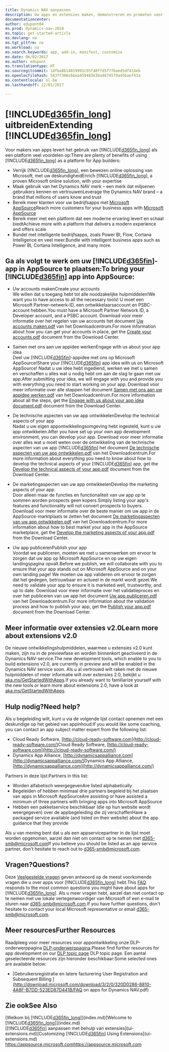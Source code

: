 ```yaml
---
title: Dynamics NAV aanpassen
description: Uw apps en extensies maken, demonstreren en promoten voor Dynamics NAV.
documentationcenter: 
author: edupont04
ms.prod: dynamics-nav-2018
ms.topic: get-started-article
ms.devlang: na
ms.tgt_pltfrm: na
ms.workload: na
ms.search.keywords: app, add-in, manifest, customize
ms.date: 06/02/2017
ms.author: edupont
ms.translationtype: HT
ms.sourcegitcommit: 1dfba8b14019991c95f40ffd5f7fbaed5df414eb
ms.openlocfilehash: 543ff306cbbea459483e3ba46745f9a45baef43a
ms.contentlocale: nl-be
ms.lasthandoff: 12/01/2017

---
```

# <a name="extending-included365finlongincludesd365finlongmdmd"></a><span data-ttu-id="0c8b9-103">[!INCLUDE[d365fin_long](includes/d365fin_long_md.md)] uitbreiden</span><span class="sxs-lookup"><span data-stu-id="0c8b9-103">Extending [!INCLUDE[d365fin_long](includes/d365fin_long_md.md)]</span></span>
<span data-ttu-id="0c8b9-104">Voor makers van apps levert het gebruik van [!INCLUDE[d365fin_long](includes/d365fin_long_md.md)] als een platform veel voordelen op:</span><span class="sxs-lookup"><span data-stu-id="0c8b9-104">There are plenty of benefits of using [!INCLUDE[d365fin_long](includes/d365fin_long_md.md)] as a platform for App builders:</span></span>

* <span data-ttu-id="0c8b9-105">Verrijk [!INCLUDE[d365fin_long](includes/d365fin_long_md.md)], een bewezen online oplossing van Microsoft, met uw deskundigheid</span><span class="sxs-lookup"><span data-stu-id="0c8b9-105">Enrich [!INCLUDE[d365fin_long](includes/d365fin_long_md.md)], a proven Microsoft online solution, with your expertise</span></span>  
* <span data-ttu-id="0c8b9-106">Maak gebruik van het Dynamics NAV merk – een merk dat miljoenen gebruikers kennen en vertrouwen</span><span class="sxs-lookup"><span data-stu-id="0c8b9-106">Leverage the Dynamics NAV brand – a brand that millions of users know and trust</span></span>  
* <span data-ttu-id="0c8b9-107">Bereik meer klanten voor uw bedrijfsapps met [Microsoft AppSource](https://appsource.microsoft.com/)</span><span class="sxs-lookup"><span data-stu-id="0c8b9-107">Reach more customers for your business apps with [Microsoft AppSource](https://appsource.microsoft.com/)</span></span>  
* <span data-ttu-id="0c8b9-108">Bereik meer met een platform dat een moderne ervaring levert en schaal biedt</span><span class="sxs-lookup"><span data-stu-id="0c8b9-108">Achieve more with a platform that delivers a modern experience and offers scale</span></span>  
* <span data-ttu-id="0c8b9-109">Bundel met intelligente bedrijfsapps, zoals Power BI, Flow, Cortana Intelligence en veel meer.</span><span class="sxs-lookup"><span data-stu-id="0c8b9-109">Bundle with intelligent business apps such as Power BI, Cortana Intelligence, and many more.</span></span>  

## <a name="to-bring-your-included365finincludesd365finmdmd-app-into-appsource"></a><span data-ttu-id="0c8b9-110">Ga als volgt te werk om uw [!INCLUDE[d365fin](includes/d365fin_md.md)]-app in AppSource te plaatsen:</span><span class="sxs-lookup"><span data-stu-id="0c8b9-110">To bring your [!INCLUDE[d365fin](includes/d365fin_md.md)] app into AppSource:</span></span>
+ <span data-ttu-id="0c8b9-111">Uw accounts maken</span><span class="sxs-lookup"><span data-stu-id="0c8b9-111">Create your accounts</span></span>  
<span data-ttu-id="0c8b9-112">We willen dat u toegang hebt tot alle noodzakelijke hulpmiddelen!</span><span class="sxs-lookup"><span data-stu-id="0c8b9-112">We want you to have access to all the necessary tools!</span></span> <span data-ttu-id="0c8b9-113">U moet een Microsoft Partner-netwerk-ID, een ontwikkelaarsaccount en PSBC-account hebben.</span><span class="sxs-lookup"><span data-stu-id="0c8b9-113">You must have a Microsoft Partner Network ID, a Developer account, and a PSBC account.</span></span>
<span data-ttu-id="0c8b9-114">Download voor meer informatie over het regelen van uw accounts het document [Uw accounts maken.pdf](https://go.microsoft.com/fwlink/?linkid=841514) van het Downloadcentrum.</span><span class="sxs-lookup"><span data-stu-id="0c8b9-114">For more information about how you can get your accounts in place, get the [Create your accounts.pdf](https://go.microsoft.com/fwlink/?linkid=841514) document from the Download Center.</span></span>

+ <span data-ttu-id="0c8b9-115">Samen met ons aan uw appidee werken</span><span class="sxs-lookup"><span data-stu-id="0c8b9-115">Engage with us about your app idea</span></span>  
<span data-ttu-id="0c8b9-116">Deel uw [!INCLUDE[d365fin](includes/d365fin_md.md)]-appidee met ons op Microsoft AppSource!</span><span class="sxs-lookup"><span data-stu-id="0c8b9-116">Share your [!INCLUDE[d365fin](includes/d365fin_md.md)] app idea with us on Microsoft AppSource!</span></span> <span data-ttu-id="0c8b9-117">Nadat u uw idee hebt ingediend, werken we met u samen en verschaffen u alles wat u nodig hebt om aan de slag te gaan met uw app.</span><span class="sxs-lookup"><span data-stu-id="0c8b9-117">After submitting your idea, we will engage with you and provide you with everything you need to start working on your app.</span></span>
<span data-ttu-id="0c8b9-118">Download voor meer informatie over alle stappen het document [Samen met ons aan uw appidee werken.pdf](https://go.microsoft.com/fwlink/?linkid=841515) van het Downloadcentrum.</span><span class="sxs-lookup"><span data-stu-id="0c8b9-118">For more information about all the steps, get the [Engage with us about your app idea document.pdf](https://go.microsoft.com/fwlink/?linkid=841515) document from the Download Center.</span></span>

+ <span data-ttu-id="0c8b9-119">De technische aspecten van uw app ontwikkelen</span><span class="sxs-lookup"><span data-stu-id="0c8b9-119">Develop the technical aspects of your app</span></span>    
<span data-ttu-id="0c8b9-120">Nadat u uw eigen appontwikkelingsomgeving hebt ingesteld, kunt u uw app ontwikkelen.</span><span class="sxs-lookup"><span data-stu-id="0c8b9-120">After you have set up your own app development environment, you can develop your app.</span></span>
<span data-ttu-id="0c8b9-121">Download voor meer informatie over alles wat u moet weten over de ontwikkeling van de technische aspecten van uw app [!INCLUDE[d365fin](includes/d365fin_md.md)] het document [De technische aspecten van uw app ontwikkelen.pdf](https://go.microsoft.com/fwlink/?linkid=841516) van het Downloadcentrum.</span><span class="sxs-lookup"><span data-stu-id="0c8b9-121">For more information about everything you need to know about how to develop the technical aspects of your [!INCLUDE[d365fin](includes/d365fin_md.md)] app, get the [Develop the technical aspects of your app.pdf](https://go.microsoft.com/fwlink/?linkid=841516) document from the Download Center.</span></span>

+ <span data-ttu-id="0c8b9-122">De marketingaspecten van uw app ontwikkelen</span><span class="sxs-lookup"><span data-stu-id="0c8b9-122">Develop the marketing aspects of your app</span></span>  
<span data-ttu-id="0c8b9-123">Door alleen maar de functies en functionaliteit van uw app op te sommen worden prospects geen kopers.</span><span class="sxs-lookup"><span data-stu-id="0c8b9-123">Simply listing your app's features and functionality will not convert prospects to buyers.</span></span> <span data-ttu-id="0c8b9-124">Download voor meer informatie over de beste manier om uw app in de AppSource-marktplaats te zetten het document [De marketingaspecten van uw app ontwikkelen.pdf](https://go.microsoft.com/fwlink/?linkid=841518) van het Downloadcentrum.</span><span class="sxs-lookup"><span data-stu-id="0c8b9-124">For more information about how to best market your app in the AppSource marketplace, get the [Develop the marketing aspects of your app.pdf](https://go.microsoft.com/fwlink/?linkid=841518) from the Download Center.</span></span>

+ <span data-ttu-id="0c8b9-125">Uw app publiceren</span><span class="sxs-lookup"><span data-stu-id="0c8b9-125">Publish your app</span></span>  
<span data-ttu-id="0c8b9-126">Voordat we publiceren, moeten we met u samenwerken om ervoor te zorgen dat uw app op Microsoft AppSource en op uw eigen landingspagina opvalt.</span><span class="sxs-lookup"><span data-stu-id="0c8b9-126">Before we publish, we will collaborate with you to ensure that your app stands out on Microsoft AppSource and on your own landing page!</span></span> <span data-ttu-id="0c8b9-127">We moeten uw app valideren om ervoor te zorgen dat het gedegen, betrouwbaar en actueel in de markt wordt gezet.</span><span class="sxs-lookup"><span data-stu-id="0c8b9-127">We need to validate your app to ensure it is marketed well, trustworthy, and up to date.</span></span>
<span data-ttu-id="0c8b9-128">Download voor meer informatie over het validatieproces en over het publiceren van uw app het document [Uw app publiceren.pdf](https://go.microsoft.com/fwlink/?linkid=841517) van het Downloadcentrum.</span><span class="sxs-lookup"><span data-stu-id="0c8b9-128">For more information about the validation process and how to publish your app, get the [Publish your app.pdf](https://go.microsoft.com/fwlink/?linkid=841517) document from the Download Center.</span></span>

## <a name="learn-more-about-extensions-v20"></a><span data-ttu-id="0c8b9-129">Meer informatie over extensies v2.0</span><span class="sxs-lookup"><span data-stu-id="0c8b9-129">Learn more about extensions v2.0</span></span>
<span data-ttu-id="0c8b9-130">De nieuwe ontwikkelingshulpmiddelen, waarmee u extensies v2.0 kunt maken, zijn nu in de previewfase en worden binnenkort geactiveerd in de Dynamics NAV-service.</span><span class="sxs-lookup"><span data-stu-id="0c8b9-130">The new development tools, which enable to you to build extensions v2.0, are currently in preview and will be enabled in the Dynamics NAV service soon.</span></span> <span data-ttu-id="0c8b9-131">Als u al vertrouwd wilt raken met de nieuwe hulpmiddelen of meer informatie wilt over extensies 2.0, bekijkt u [aka.ms/GetStartedWithApps](http://aka.ms/GetStartedWithApps).</span><span class="sxs-lookup"><span data-stu-id="0c8b9-131">If you already want to familiarize yourself with the new tools or learn more about extensions 2.0, have a look at [aka.ms/GetStartedWithApps](http://aka.ms/GetStartedWithApps).</span></span>  

## <a name="need-help"></a><span data-ttu-id="0c8b9-132">Hulp nodig?</span><span class="sxs-lookup"><span data-stu-id="0c8b9-132">Need help?</span></span>
<span data-ttu-id="0c8b9-133">Als u begeleiding wilt, kunt u via de volgende lijst contact opnemen met een deskundige op het gebied van appinhoud:</span><span class="sxs-lookup"><span data-stu-id="0c8b9-133">If you would like some coaching, you can contact an app subject matter expert from the following list:</span></span>

* <span data-ttu-id="0c8b9-134">Cloud Ready Software, [http://cloud-ready-software.com](http://cloud-ready-software.com/)</span><span class="sxs-lookup"><span data-stu-id="0c8b9-134">Cloud Ready Software, [http://cloud-ready-software.com](http://cloud-ready-software.com/)</span></span>  
* <span data-ttu-id="0c8b9-135">Dynamics App Alliance, [http://dynamicsappalliance.com](http://dynamicsappalliance.com/)</span><span class="sxs-lookup"><span data-stu-id="0c8b9-135">Dynamics App Alliance, [http://dynamicsappalliance.com](http://dynamicsappalliance.com/)</span></span>

<span data-ttu-id="0c8b9-136">Partners in deze lijst:</span><span class="sxs-lookup"><span data-stu-id="0c8b9-136">Partners in this list:</span></span>

* <span data-ttu-id="0c8b9-137">Worden alfabetisch weergegeven</span><span class="sxs-lookup"><span data-stu-id="0c8b9-137">Are listed alphabetically</span></span>  
* <span data-ttu-id="0c8b9-138">Begeleiden of hebben minimaal drie partners begeleid bij het plaatsen van apps in Microsoft AppSource</span><span class="sxs-lookup"><span data-stu-id="0c8b9-138">Are assisting or have assisted a minimum of three partners with bringing apps into Microsoft AppSource</span></span>  
* <span data-ttu-id="0c8b9-139">Hebben een pakketservice beschikbaar (die op hun website wordt weergegeven) over de appbegeleiding die zij verschaffen</span><span class="sxs-lookup"><span data-stu-id="0c8b9-139">Have a packaged service available (and listed on their website) about the app guidance that they provide</span></span>  

<span data-ttu-id="0c8b9-140">Als u van mening bent dat u als een appservicepartner in de lijst moet worden opgenomen, aarzel dan niet om contact op te nemen met [d365-smb@microsoft.com](mailto:d365-smb@microsoft.com)</span><span class="sxs-lookup"><span data-stu-id="0c8b9-140">If you believe you should be listed as an app service partner, don't hesitate to reach out to [d365-smb@microsoft.com](mailto:d365-smb@microsoft.com).</span></span>

## <a name="questions"></a><span data-ttu-id="0c8b9-141">Vragen?</span><span class="sxs-lookup"><span data-stu-id="0c8b9-141">Questions?</span></span>
<span data-ttu-id="0c8b9-142">Deze [Veelgestelde vragen](https://go.microsoft.com/fwlink/?linkid=841520) geven antwoord op de meest voorkomende vragen die u over apps voor [!INCLUDE[d365fin_long](includes/d365fin_long_md.md)] hebt.</span><span class="sxs-lookup"><span data-stu-id="0c8b9-142">This [FAQ](https://go.microsoft.com/fwlink/?linkid=841520) responds to the most common questions you might have about apps for [!INCLUDE[d365fin_long](includes/d365fin_long_md.md)].</span></span> <span data-ttu-id="0c8b9-143">Als u meer vragen hebt, aarzel dan niet contact op te nemen met uw lokale vertegenwoordiger van Microsoft of een e-mail te sturen naar [d365-smb@microsoft.com](mailto:d365-smb@microsoft.com).</span><span class="sxs-lookup"><span data-stu-id="0c8b9-143">If you have further questions, don't hesitate to contact your local Microsoft representative or email [d365-smb@microsoft.com](mailto:d365-smb@microsoft.com).</span></span>

## <a name="further-resources"></a><span data-ttu-id="0c8b9-144">Meer resources</span><span class="sxs-lookup"><span data-stu-id="0c8b9-144">Further Resources</span></span>
<span data-ttu-id="0c8b9-145">Raadpleeg voor meer resources voor appontwikkeling onze DLP-onderwerppagina [DLP-onderwerppagina](https://mbspartner.microsoft.com/BFI/Topic/76).</span><span class="sxs-lookup"><span data-stu-id="0c8b9-145">Please find further resources for app development on our [DLP topic page](https://mbspartner.microsoft.com/BFI/Topic/76) DLP topic page.</span></span> <span data-ttu-id="0c8b9-146">Een aantal geselecteerde resources zijn hieronder beschikbaar:</span><span class="sxs-lookup"><span data-stu-id="0c8b9-146">Some selected ones are available below:</span></span>
-   [<span data-ttu-id="0c8b9-147">Gebruikersregistratie en latere facturering </span><span class="sxs-lookup"><span data-stu-id="0c8b9-147">User Registration and Subsequent Billing </span></span>](http://download.microsoft.com/download/3/2/0/320D0286-8810-4A8F-B7DD-523ED87D441B/FAQ on apps for Dynamics NAV.pdf)



## <a name="see-also"></a><span data-ttu-id="0c8b9-148">Zie ook</span><span class="sxs-lookup"><span data-stu-id="0c8b9-148">See Also</span></span>
<span data-ttu-id="0c8b9-149">[Welkom bij [!INCLUDE[d365fin_long](includes/d365fin_long_md.md)]](index.md)</span><span class="sxs-lookup"><span data-stu-id="0c8b9-149">[Welcome to [!INCLUDE[d365fin_long](includes/d365fin_long_md.md)]](index.md)</span></span>  
<span data-ttu-id="0c8b9-150">[[!INCLUDE[d365fin](includes/d365fin_md.md)] aanpassen met behulp van extensies](ui-extensions.md)</span><span class="sxs-lookup"><span data-stu-id="0c8b9-150">[Customizing [!INCLUDE[d365fin](includes/d365fin_md.md)] Using Extensions](ui-extensions.md)</span></span>  
[<span data-ttu-id="0c8b9-151">https://appsource.microsoft.com</span><span class="sxs-lookup"><span data-stu-id="0c8b9-151">https://appsource.microsoft.com</span></span>](https://appsource.microsoft.com/en-us/marketplace/apps?product=dynamics-365-for-financials&page=1)

